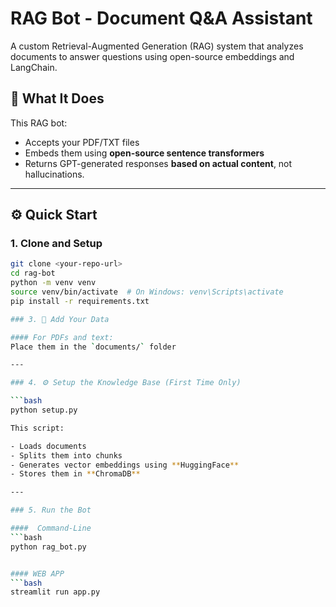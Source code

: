 # RAG Bot -  Document Q&A Assistant

A custom Retrieval-Augmented Generation (RAG) system that analyzes documents to answer questions using open-source embeddings and LangChain.

## 🚀 What It Does

This RAG bot:
- Accepts your PDF/TXT files
- Embeds them using **open-source sentence transformers**
- Returns GPT-generated responses **based on actual content**, not hallucinations.

---

## ⚙️ Quick Start

### 1. **Clone and Setup**
```bash
git clone <your-repo-url>
cd rag-bot
python -m venv venv
source venv/bin/activate  # On Windows: venv\Scripts\activate
pip install -r requirements.txt

### 3. 📂 Add Your Data

#### For PDFs and text:
Place them in the `documents/` folder

---

### 4. ⚙️ Setup the Knowledge Base (First Time Only)

```bash
python setup.py

This script:

- Loads documents
- Splits them into chunks
- Generates vector embeddings using **HuggingFace**
- Stores them in **ChromaDB**

---

### 5. Run the Bot

####  Command-Line
```bash
python rag_bot.py


#### WEB APP
```bash
streamlit run app.py
